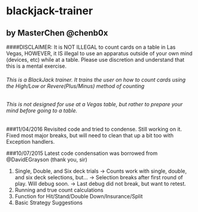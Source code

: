 blackjack-trainer
==============

by MasterChen @chenb0x
----------------------

####DISCLAIMER: It is NOT ILLEGAL to count cards on a table in Las Vegas, HOWEVER, it IS illegal to use an apparatus outside of your own mind (devices, etc) while at a table. Please use discretion and understand that this is a mental exercise.

###### This is a BlackJack trainer. It trains the user on how to count cards using the High/Low or Revere(Plus/Minus) method of counting

###### This is not designed for use at a Vegas table, but rather to prepare your mind before going to a table.

###11/04/2016
Revisited code and tried to condense. Still working on it. Fixed most major breaks, but will need to clean that up a bit too with Exception handlers.


###10/07/2015
Latest code condensation was borrowed from @DavidEGrayson (thank you, sir)

1. Single, Double, and Six deck trials
	-> Counts work with single, double, and six deck selections, but...
	-> Selection breaks after first round of play. Will debug soon.
	-> Last debug did not break, but want to retest.
2. Running and true count calculations
3. Function for Hit/Stand/Double Down/Insurance/Split
4. Basic Strategy Suggestions
